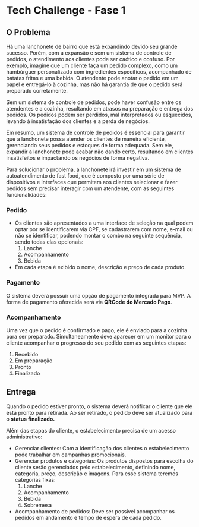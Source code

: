 # Tech Challenge - Fase 1

## O Problema

Há uma lanchonete de bairro que está expandindo devido seu grande sucesso. Porém, com a
expansão e sem um sistema de controle de pedidos, o atendimento aos clientes pode ser
caótico e confuso. Por exemplo, imagine que um cliente faça um pedido complexo, como um
hambúrguer personalizado com ingredientes específicos, acompanhado de batatas fritas e uma
bebida. O atendente pode anotar o pedido em um papel e entregá-lo à cozinha, mas não há
garantia de que o pedido será preparado corretamente.

Sem um sistema de controle de pedidos, pode haver confusão entre os atendentes e a cozinha,
resultando em atrasos na preparação e entrega dos pedidos. Os pedidos podem ser perdidos,
mal interpretados ou esquecidos, levando à insatisfação dos clientes e a perda de negócios.

Em resumo, um sistema de controle de pedidos é essencial para garantir que a lanchonete
possa atender os clientes de maneira eficiente, gerenciando seus pedidos e estoques de forma
adequada. Sem ele, expandir a lanchonete pode acabar não dando certo, resultando em clientes
insatisfeitos e impactando os negócios de forma negativa.

Para solucionar o problema, a lanchonete irá investir em um sistema de autoatendimento de
fast food, que é composto por uma série de dispositivos e interfaces que permitem aos clientes
selecionar e fazer pedidos sem precisar interagir com um atendente, com as seguintes
funcionalidades:

### Pedido

- Os clientes são apresentados a uma interface de seleção na qual podem optar por se
identificarem via CPF, se cadastrarem com nome, e-mail ou não se identificar, podendo
montar o combo na seguinte sequência, sendo todas elas opcionais:
    1. Lanche
    2. Acompanhamento
    3. Bebida
- Em cada etapa é exibido o nome, descrição e preço de cada produto.

### Pagamento

O sistema deverá possuir uma opção de pagamento integrada para MVP. A forma de
pagamento oferecida será via **QRCode do Mercado Pago**.

### Acompanhamento

Uma vez que o pedido é confirmado e pago, ele é enviado para a cozinha para ser preparado.
Simultaneamente deve aparecer em um monitor para o cliente acompanhar o progresso do seu
pedido com as seguintes etapas:

1. Recebido
2. Em preparação
3. Pronto
4. Finalizado

## Entrega

Quando o pedido estiver pronto, o sistema deverá notificar o cliente que ele está pronto para
retirada. Ao ser retirado, o pedido deve ser atualizado para o **status finalizado.**

Além das etapas do cliente, o estabelecimento precisa de um acesso administrativo:

- Gerenciar clientes: Com a identificação dos clientes o estabelecimento pode trabalhar em
campanhas promocionais.
- Gerenciar produtos e categorias: Os produtos dispostos para escolha do cliente serão
gerenciados pelo estabelecimento, definindo nome, categoria, preço, descrição e imagens.
Para esse sistema teremos categorias fixas:
    1. Lanche
    2. Acompanhamento
    3. Bebida
    4. Sobremesa
- Acompanhamento de pedidos: Deve ser possível acompanhar os pedidos em andamento e
tempo de espera de cada pedido.